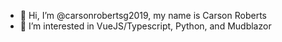 - 👋 Hi, I’m @carsonrobertsg2019, my name is Carson Roberts
- 👀 I’m interested in VueJS/Typescript, Python, and Mudblazor

